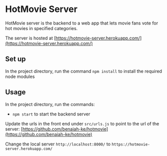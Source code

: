 # HotMovie Server

HotMovie server is the backend to a web app that lets movie fans vote for hot movies in specified categories.

The server is hosted at [https://hotmovie-server.herokuapp.com/](https://hotmovie-server.herokuapp.com/)

## Set up
In the project directory, run the command `npm install` to install the required node modules

## Usage
In the project directory, run the commands:
- `npm start` to start the backend server

Update the urls in the front end under `src/urls.js` to point to the url of the server:
[https://github.com/benaiah-ke/hotmovie](https://github.com/benaiah-ke/hotmovie)

Change the local server `http://localhost:8000/` to `https://hotmovie-server.herokuapp.com/`

